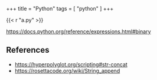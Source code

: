 +++
title = "Python"
tags = [ "python" ]
+++

{{< r "a.py" >}}

<https://docs.python.org/reference/expressions.html#binary>

## References

- <https://hyperpolyglot.org/scripting#str-concat>
- <https://rosettacode.org/wiki/String_append>
